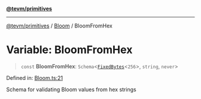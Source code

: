 [**@tevm/primitives**](../../../README.md)

***

[@tevm/primitives](../../../globals.md) / [Bloom](../README.md) / BloomFromHex

# Variable: BloomFromHex

> `const` **BloomFromHex**: `Schema`\<[`FixedBytes`](../../FixedBytes/type-aliases/FixedBytes.md)\<`256`\>, `string`, `never`\>

Defined in: [Bloom.ts:21](https://github.com/evmts/tevm-monorepo/blob/main/packages/primitives/src/Bloom.ts#L21)

Schema for validating Bloom values from hex strings
